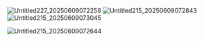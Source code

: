 ![Untitled227_20250609072258](https://github.com/user-attachments/assets/5f27984b-5fc1-4c98-9516-78aa42f446c6) ![Untitled215_20250609072843](https://github.com/user-attachments/assets/fad11670-13f6-468f-a79f-160f712e5014)
![Untitled215_20250609073045](https://github.com/user-attachments/assets/d1ad4460-bbbf-43fe-a26f-be778aab52ec)

![Untitled215_20250609072644](https://github.com/user-attachments/assets/86983c19-9c50-40f5-9f2a-bcd338331087)
